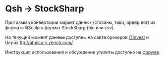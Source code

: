 # Qsh -> StockSharp
Программа конвертации маркет данных (стаканы, тики, ордер лог) из формата QScalp в формат StockSharp (bin или csv).

На текущий момент данные доступны на сайте брокеров [ITInvest](http://www.itinvest.ru/software/spo/qscalp/history/) и Церих ftp://athistory.zerich.com/.

Инструкция использования и обсуждение утилиты доступно на [форуме](http://stocksharp.ru/articles/322/konvertatsiya-istoricheskih-failov-qscalp-v-format-stocksharp/).
